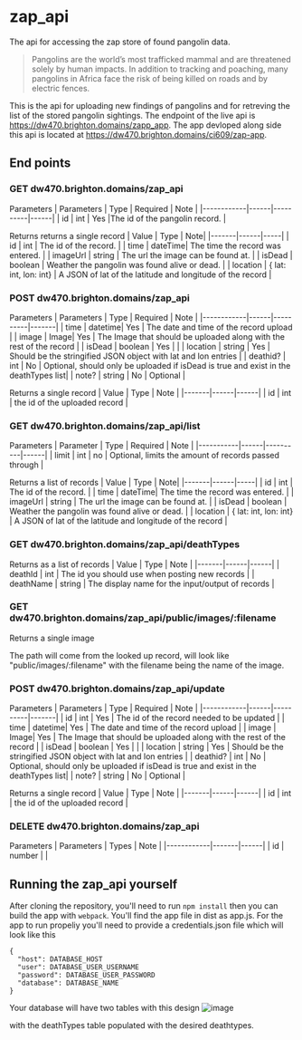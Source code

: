 # zap_api

The api for accessing the zap store of found pangolin data. 

>Pangolins are the world’s most trafficked mammal and are threatened solely by human
impacts. In addition to tracking and poaching, many pangolins in Africa face the risk of being
killed on roads and by electric fences.

This is the api for uploading new findings of pangolins and for retreving the list of the stored pangolin sightings. The endpoint of the live api is https://dw470.brighton.domains/zapp_app. The app devloped along side this api is located at https://dw470.brighton.domains/ci609/zap-app. 

## End points

### GET dw470.brighton.domains/zap_api


Parameters
| Parameters | Type | Required | Note |
|------------|------|----------|------|
| id         | int  | Yes      |The id of the pangolin record. |

Returns returns a single record
| Value | Type | Note|
|-------|------|-----|
| id    | int  | The id of the record. |
| time  | dateTime| The time the record was entered. |
| imageUrl | string | The url the image can be found at. |
| isDead | boolean | Weather the pangolin was found alive or dead. |
| location | { lat: int, lon: int} | A JSON of lat of the latitude and longitude of the record |

### POST dw470.brighton.domains/zap_api

Parameters
| Parameters | Type | Required | Note |
|------------|------|----------|-------|
| time       | datetime| Yes | The date and time of the record upload |
| image      | Image| Yes | The Image that should be uploaded along with the rest of the record |
| isDead     | boolean | Yes | |
| location   | string | Yes | Should be the stringified JSON object with lat and lon entries |
| deathid?   | int | No | Optional, should only be uploaded if isDead is true and exist in the deathTypes list|
| note?       | string | No | Optional |

Returns a single record
| Value | Type | Note |
|-------|------|------|
| id | int | the id of the uploaded record |

### GET dw470.brighton.domains/zap_api/list

Parameters
| Parameter | Type | Required | Note |
|-----------|------|----------|------|
| limit     | int  | no       | Optional, limits the amount of records passed through |

Returns a list of records
| Value | Type | Note|
|-------|------|-----|
| id    | int  | The id of the record. |
| time  | dateTime| The time the record was entered. |
| imageUrl | string | The url the image can be found at. |
| isDead | boolean | Weather the pangolin was found alive or dead. |
| location | { lat: int, lon: int} | A JSON of lat of the latitude and longitude of the record |

### GET dw470.brighton.domains/zap_api/deathTypes

Returns as a list of records
| Value | Type | Note | 
|-------|------|------|
| deathId | int | The id you should use when posting new records |
| deathName | string | The display name for the input/output of records |

### GET dw470.brighton.domains/zap_api/public/images/:filename

Returns a single image

The path will come from the looked up record, will look like "public/images/:filename" with the filename being the name of the image. 

### POST dw470.brighton.domains/zap_api/update

Parameters
| Parameters | Type | Required | Note |
|------------|------|----------|-------|
| id         | int  | Yes      | The id of the record needed to be updated |
| time       | datetime| Yes | The date and time of the record upload |
| image      | Image| Yes | The Image that should be uploaded along with the rest of the record |
| isDead     | boolean | Yes | |
| location   | string | Yes | Should be the stringified JSON object with lat and lon entries |
| deathid?   | int | No | Optional, should only be uploaded if isDead is true and exist in the deathTypes list|
| note?       | string | No | Optional |


Returns a single record
| Value | Type | Note |
|-------|------|------|
| id | int | the id of the uploaded record |


### DELETE dw470.brighton.domains/zap_api

Parameters
| Parameters | Types | Note |
|------------|-------|------|
| id         | number |     |

## Running the zap_api yourself
After cloning the repository, you'll need to run `npm install` then you can build the app with `webpack`. You'll find the app file in dist as app.js. For the app to run propeliy you'll need to provide a credentials.json file which will look like this 
```
{
  "host": DATABASE_HOST
  "user": DATABASE_USER_USERNAME
  "password": DATABASE_USER_PASSWORD
  "database": DATABASE_NAME
}
```
Your database will have two tables with this design
![image](https://user-images.githubusercontent.com/7958479/145321135-5f5b82e6-eabb-400f-883e-6154b6fd4854.png)

with the deathTypes table populated with the desired deathtypes.
